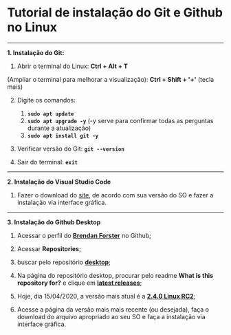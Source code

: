 # Tutorial de instalação do Git e Github no Linux

---
   
**1. Instalação do Git:**
   
   1. Abrir o terminal do Linux: **Ctrl + Alt + T**
   
   (Ampliar o terminal para melhorar a visualização): **Ctrl + Shift + '+'** (tecla mais)
   
   2. Digite os comandos: 
      1. **`sudo apt update`**
      2. **`sudo apt upgrade -y`** (-y serve para confirmar todas as perguntas durante a atualização)
      3. **`sudo apt install git -y`**

   3. Verificar versão do Git: **`git --version`**
   
   4. Sair do terminal: **`exit`**
   
---
   
**2. Instalação do Visual Studio Code**

   1. Fazer o download do [site](https://code.visualstudio.com/download), de acordo com sua versão do SO e fazer a instalação via interface gráfica.
   
---
   
**3. Instalação do Github Desktop**

   1. Acessar o perfil do **[Brendan Forster](http://github.com/shiftkey)** no Github;
   
   2. Acessar **Repositories**;
   
   3. buscar pelo repositório **[desktop](https://github.com/shiftkey/desktop)**;
   
   4. Na página do repositório desktop, procurar pelo readme **What is this repository for?** e clique em **[latest releases](https://github.com/shiftkey/desktop/releases)**;
   
   5. Hoje, dia 15/04/2020, a versão mais atual é a **[2.4.0 Linux RC2](https://github.com/shiftkey/desktop/releases/tag/release-2.4.0-linux2)**;
   
   6. Acesse a página da versão mais mais recente (ou desejada), faça o download do arquivo apropriado ao seu SO e faça a instalação via interface gráfica.
   
   
